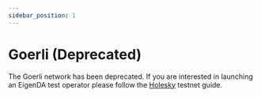 ```yaml
---
sidebar_position: 1
---
```

# Goerli (Deprecated)

The Goerli network has been deprecated. If you are interested in launching an
EigenDA test operator please follow the [Holesky](./holesky.md) testnet guide.
